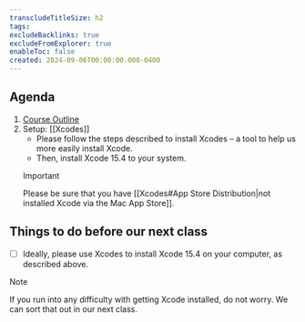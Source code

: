 ```yaml
---
transcludeTitleSize: h2
tags:
excludeBacklinks: true
excludeFromExplorer: true
enableToc: false
created: 2024-09-06T00:00:00.000-0400
---
```

## Agenda
1. [Course Outline](https://drive.google.com/file/d/180cAOZZYef4quxhNtjaK8RY94LczrRzL/view?usp=sharing)
2. Setup: [[Xcodes]]
	- Please follow the steps described to install Xcodes – a tool to help us more easily install Xcode.
	- Then, install Xcode 15.4 to your system.
	> [!IMPORTANT]
	> 
	> Please be sure that you have [[Xcodes#App Store Distribution|not installed Xcode via the Mac App Store]].

## Things to do before our next class

- [ ] Ideally, please use Xcodes to install Xcode 15.4 on your computer, as described above.
> [!NOTE]
>  
> If you run into any difficulty with getting Xcode installed, do not worry. We can sort that out in our next class.
